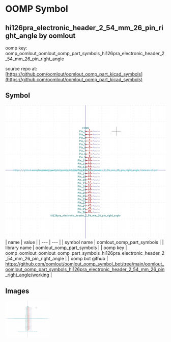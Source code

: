# OOMP Symbol  
## hi126pra_electronic_header_2_54_mm_26_pin_right_angle  by oomlout  
  
oomp key: oomp_oomlout_oomlout_oomp_part_symbols_hi126pra_electronic_header_2_54_mm_26_pin_right_angle  
  
source repo at: [https://github.com/oomlout/oomlout_oomp_part_kicad_symbols](https://github.com/oomlout/oomlout_oomp_part_kicad_symbols)  
## Symbol  
  
[![working.png](working_600.png)](working.png)  
| name | value | 
| --- | --- | 
| symbol name | oomlout_oomp_part_symbols | 
| library name | oomlout_oomp_part_symbols | 
| oomp key | oomp_oomlout_oomlout_oomp_part_symbols_hi126pra_electronic_header_2_54_mm_26_pin_right_angle | 
| oomp bot github | https://github.com/oomlout/oomlout_oomp_symbol_bot/tree/main/oomlout_oomlout_oomp_part_symbols_hi126pra_electronic_header_2_54_mm_26_pin_right_angle/working | 
## Images  
  
[![working.png](working_140.png)](working.png)  
